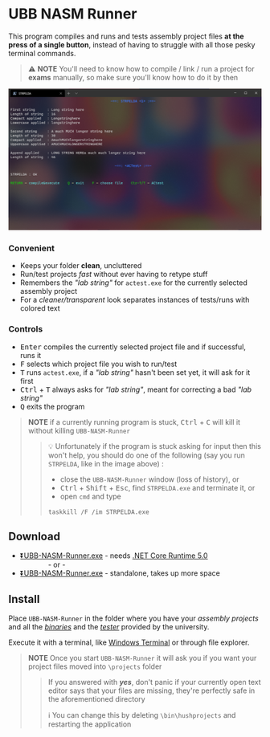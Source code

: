 # UBB NASM Runner

This program compiles and runs and tests assembly project files **at the press of a single button**,
instead of having to struggle with all those pesky terminal commands.

> :warning: **NOTE** You'll need to know how to compile / link / run a project for **exams** manually,
> so make sure you'll know how to do it by then

![demo](https://raw.githubusercontent.com/FLevent29/UBB-NASM-Runner/master/demo.png)

### Convenient

- Keeps your folder **clean**, uncluttered
- Run/test projects _fast_ without ever having to retype stuff
- Remembers the _"lab string"_ for `actest.exe` for the
  currently selected assembly project
- For a _cleaner/transparent_ look separates instances of tests/runs
  with colored text

### Controls

- <kbd>Enter</kbd> compiles the currently selected 
  project file and if successful, runs it
- <kbd>F</kbd> selects which project file 
  you wish to run/test
- <kbd>T</kbd> runs `actest.exe`, if a _"lab string"_ hasn't 
  been set yet, it will ask for it first
- <kbd>Ctrl</kbd> + <kbd>T</kbd> always asks for _"lab string"_, 
  meant for correcting a bad  _"lab string"_
- <kbd>Q</kbd> exits the program

> **NOTE** if a currently running program is
> stuck, <kbd>Ctrl</kbd> + <kbd>C</kbd> will kill it without
> killing `UBB-NASM-Runner`  
>> :bulb: Unfortunately if the program is stuck asking for input
>> then this won't help, you should do one of the following 
>> (say you run `STRPELDA`, like in the image above) :  
>> - close the `UBB-NASM-Runner` window (loss of history), or 
>> - <kbd>Ctrl</kbd> + <kbd>Shift</kbd> + <kbd>Esc</kbd>,
>> find `STRPELDA.exe` and terminate it, or
>> - open `cmd` and type
>> ```batch
>> taskkill /F /im STRPELDA.exe
>> ```

## Download

- [:arrow_double_down:UBB-NASM-Runner.exe](https://raw.githubusercontent.com/FLevent29/UBB-NASM-Runner/master/UBB-NASM-Runner.exe)
\- needs [.NET Core Runtime 5.0](https://dotnet.microsoft.com/download/dotnet/thank-you/runtime-desktop-5.0.2-windows-x64-installer)  
  &nbsp;&nbsp;&nbsp;&nbsp;&nbsp;&nbsp;&nbsp;&nbsp;&nbsp;&nbsp;&nbsp;&nbsp;&nbsp;&nbsp;- or -
- [:arrow_double_down:UBB-NASM-Runner.exe](https://raw.githubusercontent.com/FLevent29/UBB-NASM-Runner/master/UBB-NASM-Runner-standalone.exe)
\- standalone, takes up more space

## Install

Place `UBB-NASM-Runner` in the folder where you have your _assembly projects_ 
and all the _[binaries](https://www.cs.ubbcluj.ro/~afra/ac/aclab.zip)_ 
and the _[tester](https://www.cs.ubbcluj.ro/~scsanad/actest/actest.zip)_ provided by the university.

Execute it with a terminal, like [Windows Terminal](https://github.com/microsoft/terminal#installing-and-running-windows-terminal) 
or through file explorer.

> **NOTE** Once you start `UBB-NASM-Runner` it will ask you
> if you want your project files moved into `\projects` folder
>> If you answered with _**yes**_, don't panic if your
>> currently open text editor says that your files are
>> missing, they're perfectly safe in the aforementioned
>> directory  
>>
>> :information_source: You can change this by deleting `\bin\hushprojects` 
>> and restarting the application
